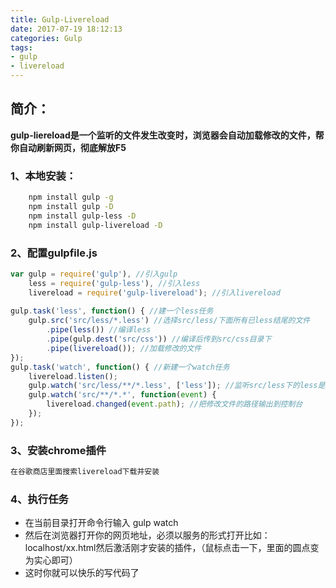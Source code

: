 ```yaml
---
title: Gulp-Livereload
date: 2017-07-19 18:12:13
categories: Gulp
tags: 
- gulp
- livereload 
---
```

## 简介：
 **gulp-liereload是一个监听的文件发生改变时，浏览器会自动加载修改的文件，帮你自动刷新网页，彻底解放F5** 

### 1、本地安装：
```bash
	npm install gulp -g
	npm install gulp -D  
	npm install gulp-less -D
	npm install gulp-livereload -D
```

### 2、配置gulpfile.js
```javascript
var gulp = require('gulp'), //引入gulp
    less = require('gulp-less'), //引入less
    livereload = require('gulp-livereload'); //引入livereload
 
gulp.task('less', function() { //建一个less任务
    gulp.src('src/less/*.less') //选择src/less/下面所有已less结尾的文件
        .pipe(less()) //编译less
        .pipe(gulp.dest('src/css')) //编译后传到src/css目录下
        .pipe(livereload()); //加载修改的文件
});
gulp.task('watch', function() { //新建一个watch任务
    livereload.listen();  
    gulp.watch('src/less/**/*.less', ['less']); //监听src/less下的less是否改变，然后执行less任务
    gulp.watch('src/**/*.*', function(event) {
        livereload.changed(event.path); //把修改文件的路径输出到控制台
    });
});
```
### 3、安装chrome插件

```javascript
在谷歌商店里面搜索livereload下载并安装  
```

### 4、执行任务

- 在当前目录打开命令行输入 gulp watch
- 然后在浏览器打开你的网页地址，必须以服务的形式打开比如：localhost/xx.html然后激活刚才安装的插件，（鼠标点击一下，里面的圆点变为实心即可）
- 这时你就可以快乐的写代码了

